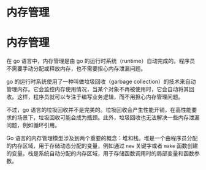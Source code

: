 # 内存管理


# 内存管理

在 go 语言中，内存管理是由 go 的运行时系统（runtime）自动完成的。程序员不需要手动分配或释放内存，也不需要担心内存泄漏问题。

go 的运行时系统使用了一种叫做垃圾回收（garbage collection）的技术来自动管理内存。它会监控内存使用情况，当某个对象不再被使用时，它会自动将其回收。这样，程序员就可以专注于编写业务逻辑，而不用担心内存管理问题。

不过，go 语言的垃圾回收并不是完美的。垃圾回收会产生性能开销，在高性能要求的场景下，垃圾回收可能会成为瓶颈。此外，垃圾回收也无法解决一些内存泄漏问题，例如循环引用。

Go 语言的内存管理模型涉及到两个重要的概念：堆和栈。堆是一个由程序员分配的内存区域，用于存储动态分配的变量，例如通过 `new` 关键字或者 `make` 函数创建的变量。栈是系统自动分配的内存区域，用于存储函数调用时的局部变量和函数参数。
